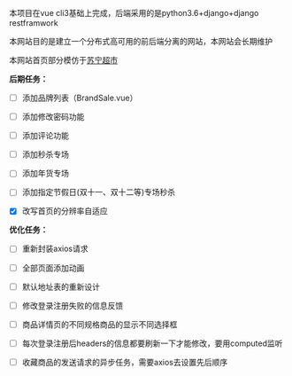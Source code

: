 本项目在vue cli3基础上完成，后端采用的是python3.6+django+django restframwork

本网站目的是建立一个分布式高可用的前后端分离的网站，本网站会长期维护

本网站首页部分模仿于[苏宁超市](https://chaoshi.suning.com/?utm_source=baidu&utm_medium=cpc_chaoshix&utm_campaign=%E5%93%81%E7%89%8C%E8%AF%8D-%E8%B6%85%E5%B8%82&utm_content=88biaoti&utm_term=u27241169.c0.g0.k122828583134.a29715448827.pb&bd_vid=9626075559004225824)

**后期任务：**

- [ ] 添加品牌列表（BrandSale.vue）
- [ ] 添加修改密码功能
- [ ] 添加评论功能
- [ ] 添加秒杀专场
- [ ] 添加年货专场
- [ ] 添加指定节假日(双十一、双十二等)专场秒杀
- [x] 改写首页的分辨率自适应



**优化任务：**

- [ ] 重新封装axios请求
- [ ] 全部页面添加动画
- [ ] 默认地址表的重新设计
- [ ] 修改登录注册失败的信息反馈
- [ ] 商品详情页的不同规格商品的显示不同选择框
- [ ] 每次登录注册后headers的信息都要刷新一下才能修改，要用computed监听
- [ ] 收藏商品的发送请求的异步任务，需要axios去设置先后顺序




